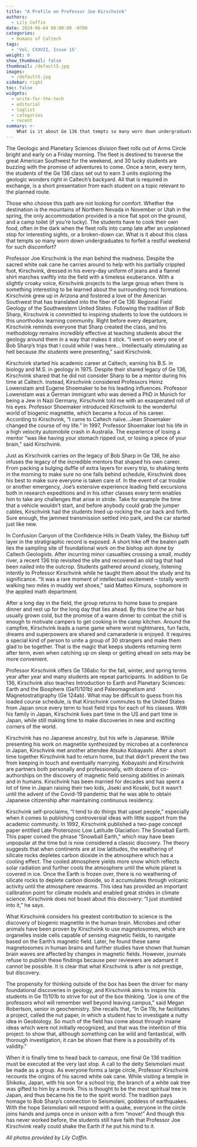 ```yaml
---
title: "A Profile on Professor Joe Kirschvink"
authors:
  - Lily Coffin
date: 2024-06-04 08:00:00 -0700
categories:
  - Humans of Caltech
tags:
  - 'Vol. CXXVII, Issue 15'
weight: 0
show_thumbnail: false
thumbnail: /default5.jpg
images:
  - /default5.jpg
sidebar: right
toc: false
widgets:
  - write-for-the-tech
  - editorial
  - taglist
  - categories
  - recent
summary: >-
    What is it about Ge 136 that tempts so many worn down undergraduates to forfeit a restful weekend for such discomfort? Professor Joe Kirschvink is the man behind the madness.
---
```


The Geologic and Planetary Sciences division fleet rolls out of Arms Circle bright and early on a Friday morning. The fleet is destined to traverse the great American Southwest for the weekend, and 30 lucky students are buzzing with the promise of adventures to come. Once a term, every term, the students of the Ge 136 class set out to earn 3 units exploring the geologic wonders right in Caltech’s backyard. All that is required in exchange, is a short presentation from each student on a topic relevant to the planned route.

Those who choose this path are not looking for comfort. Whether the destination is the mountains of Northern Nevada in November or Utah in the spring, the only accommodation provided is a nice flat spot on the ground, and a camp toilet (if you’re lucky). The students have to cook their own food, often in the dark when the fleet rolls into camp late after an unplanned stop for interesting sights, or a broken-down car. What is it about this class that tempts so many worn down undergraduates to forfeit a restful weekend for such discomfort?

Professor Joe Kirschvink is the man behind the madness. Despite the sacred white oak cane he carries around to help with his partially crippled foot, Kirschvink, dressed in his every-day uniform of jeans and a flannel shirt marches swiftly into the field with a timeless exuberance. With a slightly croaky voice, Kirschvink projects to the large group when there is something interesting to be learned about the surrounding rock formations. Kirschvink grew up in Arizona and fostered a love of the American Southwest that has translated into the fiber of Ge 136: Regional Field Geology of the Southwestern United States. Following the tradition of Bob Sharp, Kirschvink is committed to inspiring students to love the outdoors in this unorthodox learning community. Right before every departure, Kirschvink reminds everyone that Sharp created the class, and his methodology remains incredibly effective at teaching students about the geology around them in a way that makes it stick. “I went on every one of Bob Sharp’s trips that I could while I was here… Intellectually stimulating as hell because *the students* were presenting,” said Kirschvink.

Kirschvink started his academic career at Caltech, earning his B.S. in biology and M.S. in geology in 1975. Despite their shared legacy of Ge 136, Kirschvink shared that he did not consider Sharp to be a mentor during his time at Caltech. Instead, Kirschvink considered Professors Heinz Lowenstam and Eugene Shoemaker to be his leading influences. Professor Lowenstam was a German immigrant who was denied a PhD in Munich for being a Jew in Nazi Germany, Kirschvink told me with an exasperated roll of his eyes. Professor Shoemaker introduced Kirschvink to the wonderful world of biogenic magnetite, which became a focus of his career. According to Kirschvink, “I came to Caltech naïve…Jean Shoemaker changed the course of my life.” In 1997, Professor Shoemaker lost his life in a high velocity automobile crash in Australia. The experience of losing a mentor “was like having your stomach ripped out, or losing a piece of your brain,” said Kirschvink.

Just as Kirschvink carries on the legacy of Bob Sharp in Ge 136, he also infuses the legacy of the incredible mentors that shaped his own career. From packing a bulging duffle of extra layers for every trip, to shaking tents in the morning to make sure no one falls behind schedule, Kirschvink does his best to make sure everyone is taken care of. In the event of car trouble or another emergency, Joe’s extensive experience leading field excursions both in research expeditions and in his other classes every term enables him to take any challenges that arise in stride. Take for example the time that a vehicle wouldn’t start, and before anybody could grab the jumper cables, Kirschvink had the students lined up rocking the car back and forth. Sure enough, the jammed transmission settled into park, and the car started just like new.

In Confusion Canyon of the Confidence Hills in Death Valley, the Bishop tuff layer in the stratigraphic record is exposed. A short hike off the beaten path lies the sampling site of foundational work on the bishop ash done by Caltech Geologists. After incurring minor casualties crossing a small, muddy river, a recent 136 trip revisited the site and recovered an old tag that had been nailed into the outcrop. Students gathered around closely, listening intently to Professor Kirschvink while he taught them about the study and its significance. “It was a rare moment of intellectual excitement – totally worth walking two miles in muddy wet shoes,” said Matteo Kimura, sophomore in the applied math department.

After a long day in the field, the group returns to home base to prepare dinner and rest up for the long day that lies ahead. By this time the air has usually grown cold, but the promise of a warm dinner to combat the chill is enough to motivate campers to get cooking in the camp kitchen. Around the campfire, Kirschvink leads a name game where worst nightmares, fun facts, dreams and superpowers are shared and camaraderie is enjoyed. It requires a special kind of person to unite a group of 30 strangers and make them glad to be together. That is the magic that keeps students returning term after term, even when catching up on sleep or getting ahead on sets may be more convenient.

Professor Kirschvink offers Ge 136abc for the fall, winter, and spring terms year after year and many students are repeat participants. In addition to Ge 136, Kirschvink also teaches Introduction to Earth and Planetary Sciences: Earth and the Biosphere (Ge11/101b) and Paleomagnetism and Magnetostratigraphy (Ge 124ab). What may be difficult to guess from his loaded course schedule, is that Kirschvink commutes to the United States from Japan once every term to host field trips for each of his classes. With his family in Japan, Kirschvink lives part time in the US and part time in Japan, while still making time to make discoveries in new and exciting corners of the world.

Kirschvink has no Japanese ancestry, but his wife is Japanese. While presenting his work on magnetite synthesized by microbes at a conference in Japan, Kirschvink met another attendee Atsuko Kobayashi. After a short time together Kirschvink had to return home, but that didn’t prevent the two from keeping in touch and eventually marrying. Kobayashi and Kirschvink are partners both personally and professionally, with dozens of co-authorships on the discovery of magnetic field sensing abilities in animals and in humans. Kirschvink has been married for decades and has spent a lot of time in Japan raising their two kids, Jiseki and Koseki, but it wasn’t until the advent of the Covid-19 pandemic that he was able to obtain Japanese citizenship after maintaining continuous residency.

Kirschvink self-proclaims, “I tend to do things that upset people,” especially when it comes to publishing controversial ideas with little support from the academic community. In 1992, Kirschvink published a two-page concept paper entitled Late Proterozoic Low Latitude Glaciation: The Snowball Earth. This paper coined the phrase “Snowball Earth,” which may have been unpopular at the time but is now considered a classic discovery. The theory suggests that when continents are at low latitudes, the weathering of silicate rocks depletes carbon dioxide in the atmosphere which has a cooling effect. The cooled atmosphere yields more snow which reflects solar radiation and further cools the atmosphere until the whole planet is covered in ice. Once the Earth is frozen over, there is no weathering of silicate rocks to deplete carbon dioxide, so it accumulates through volcanic activity until the atmosphere rewarms. This idea has provided an important calibration point for climate models and enabled great strides in climate science. Kirschvink does not boast about this discovery: “I just stumbled into it,” he says.

What Kirschvink considers his greatest contribution to science is the discovery of biogenic magnetite in the human brain. Microbes and other animals have been proven by Kirschvink to use magnetosomes, which are organelles inside cells capable of sensing magnetic fields, to navigate based on the Earth’s magnetic field. Later, he found these same magnetosomes in human brains and further studies have shown that human brain waves are affected by changes in magnetic fields. However, journals refuse to publish these findings because peer reviewers are adamant it cannot be possible. It is clear that what Kirschvink is after is not prestige, but discovery.

The propensity for thinking outside of the box has been the driver for many foundational discoveries in geology, and Kirschvink aims to inspire his students in Ge 11/101b to strive for out of the box thinking. “Joe is one of the professors whoI will remember well beyond leaving campus,” said Megan Robertson, senior in geochemistry. She recalls that, “In Ge 11b, he facilitates a project, called the nut paper, in which a student has to investigate a nutty idea in Geobiology. So much of the field has come about through insane ideas which were not initially recognized, and that was the intention of this project: to show that, although something can be wild and fantastical, with thorough investigation, it can be shown that there is a possibility of its validity.”

When it is finally time to head back to campus, one final Ge 136 tradition must be executed at the very last stop. A call to the deity Seismolani must be made as a group. As everyone forms a large circle, Professor Kirschvink recounts the origins of his sacred white oak cane. While visiting a temple in Shikoku, Japan, with his son for a school trip, the branch of a white oak tree was gifted to him by a monk. This is thought to be the most spiritual tree in Japan, and thus became his tie to the spirit world. The tradition pays homage to Bob Sharp’s connection to Seismolani, goddess of earthquakes. With the hope Seismolani will respond with a quake, everyone in the circle joins hands and jumps once in unison with a firm “move!” And though this has never worked before, the students still have faith that Professor Joe Kirschvink really could shake the Earth if he put his mind to it.

*All photos provided by Lily Coffin.*
